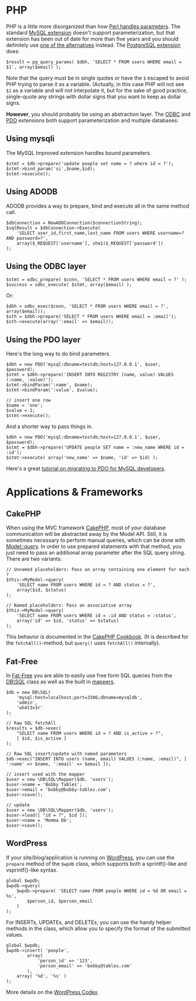# PHP

PHP is a little more disorganized than how
[Perl handles parameters](./perl.html).  The standard [MySQL
extension][mysql] doesn't support parameterization, but that extension
has been out of date for more than five years and you should definitely 
use [one of the alternatives][which-mysql] instead. The 
[PostgreSQL extension][pg] does:

    $result = pg_query_params( $dbh, 'SELECT * FROM users WHERE email = $1', array($email) );

Note that the query must be in single quotes or have the `$` escaped
to avoid PHP trying to parse it as a variable.  (Actually, in this
case PHP will not see `$1` as a variable and will not interpolate
it, but for the sake of good practice, single-quote any strings
with dollar signs that you want to keep as dollar signs.

**However**, you should probably be using an abstraction layer.
The [ODBC][odbc] and [PDO][pdo] extensions both support parameterization
and multiple databases:

[mysql]: http://php.net/manual/en/book.mysql.php
[which-mysql]: http://php.net/manual/en/mysqlinfo.api.choosing.php
[pg]: http://www.php.net/manual/en/book.pgsql.php
[odbc]: http://php.net/manual/en/book.uodbc.php
[pdo]: http://www.php.net/manual/en/book.pdo.php

## Using mysqli

The MySQL Improved extension handles bound parameters.

    $stmt = $db->prepare('update people set name = ? where id = ?');
    $stmt->bind_param('si',$name,$id);
    $stmt->execute();

## Using ADODB

ADODB provides a way to prepare, bind and execute all in the same method call.

    $dbConnection = NewADOConnection($connectionString);
    $sqlResult = $dbConnection->Execute(
        'SELECT user_id,first_name,last_name FROM users WHERE username=? AND password=?',
        array($_REQUEST['username'], sha1($_REQUEST['password'])
    );

## Using the ODBC layer

    $stmt = odbc_prepare( $conn, 'SELECT * FROM users WHERE email = ?' );
    $success = odbc_execute( $stmt, array($email) );

Or:

    $dbh = odbc_exec($conn, 'SELECT * FROM users WHERE email = ?', array($email));
    $sth = $dbh->prepare('SELECT * FROM users WHERE email = :email');
    $sth->execute(array(':email' => $email));

## Using the PDO layer

Here's the long way to do bind parameters.

    $dbh = new PDO('mysql:dbname=testdb;host=127.0.0.1', $user, $password);
    $stmt = $dbh->prepare('INSERT INTO REGISTRY (name, value) VALUES (:name, :value)');
    $stmt->bindParam(':name', $name);
    $stmt->bindParam(':value', $value);

    // insert one row
    $name = 'one';
    $value = 1;
    $stmt->execute();

And a shorter way to pass things in.

    $dbh = new PDO('mysql:dbname=testdb;host=127.0.0.1', $user, $password);
    $stmt = $dbh->prepare('UPDATE people SET name = :new_name WHERE id = :id');
    $stmt->execute( array('new_name' => $name, 'id' => $id) );

Here's a great [tutorial on migrating to PDO for MySQL developers](http://wiki.hashphp.org/PDO_Tutorial_for_MySQL_Developers).

# Applications & Frameworks

## CakePHP

When using the MVC framework [CakePHP][cakephp], most of your
database communication will be abstracted away by the Model API.
Still, it is sometimes necessary to perform manual queries, which
can be done with [Model::query][cake-model-query]. In order to use
prepared statements with that method, you just need to pass an
additional array parameter after the SQL query string.  There are
two variants:

    // Unnamed placeholders: Pass an array containing one element for each ?
    $this->MyModel->query(
        'SELECT name FROM users WHERE id = ? AND status = ?',
        array($id, $status)
    );

    // Named placeholders: Pass an associative array
    $this->MyModel->query(
        'SELECT name FROM users WHERE id = :id AND status = :status',
        array('id' => $id, 'status' => $status)
    );

This behavior is documented in the [CakePHP Cookbook][cake-cookbook].
(It is described for the `fetchAll()`-method, but `query()` uses
`fetchAll()` internally).

[cakephp]: http://cakephp.org/
[cake-model-query]: http://api.cakephp.org/class/model#method-Modelquery
[cake-cookbook]: http://book.cakephp.org/2.0/en/models/retrieving-your-data.html#prepared-statements

## Fat-Free

In [Fat-Free][fatfree] you are able to easily use free form SQL queries from the [DB\SQL][fatfree-sql] class as well as the built
in [mappers][fatfree-mappers].

    $db = new DB\SQL(
        'mysql:host=localhost;port=3306;dbname=mysqldb',
        'admin',
        'wh4t3v3r'
    );

    // Raw SQL fetchAll
    $results = $db->exec(
        "SELECT name FROM users WHERE id = ? AND is_active = ?",
        [ $id, $is_active ]
    );
    
    // Raw SQL insert/update with named parameters
    $db->exec("INSERT INTO users (name, email) VALUES (:name, :email)", [ ':name' => $name, ':email' => $email ]);

    // insert used with the mapper
    $user = new \DB\SQL\Mapper($db, 'users');
    $user->name = 'Bobby Tables';
    $user->email = 'bobby@bobby-tables.com';
    $user->save();
    
    // update
    $user = new \DB\SQL\Mapper($db, 'users');
    $user->load([ "id = ?", $id ]);
    $user->name = 'Momma Db';
    $user->save();

[fatfree]: https://fatfreeframework.com
[fatfree-sql]: https://fatfreeframework.com/3.7/databases
[fatfree-mappers]: https://fatfreeframework.com/3.7/databases#TheSmartSQLORM

## WordPress

If your site/blog/application is running on [WordPress][WP], you
can use the `prepare` method of the `$wpdb` class, which supports
both a sprintf()-like and vsprintf()-like syntax.

    global $wpdb;
    $wpdb->query(
        $wpdb->prepare( 'SELECT name FROM people WHERE id = %d OR email = %s',
            $person_id, $person_email
        )
    );

For INSERTs, UPDATEs, and DELETEs, you can use the handy helper methods in the class, which allow you to specify the format of the submitted values.

    global $wpdb;
    $wpdb->insert( 'people',
            array(
                'person_id' => '123',
                'person_email' => 'bobby@tables.com'
            ),
        array( '%d', '%s' )
    );

More details on the [WordPress Codex][codex].

[WP]: http://wordpress.org/
[codex]: http://codex.wordpress.org/Class_Reference/wpdb
